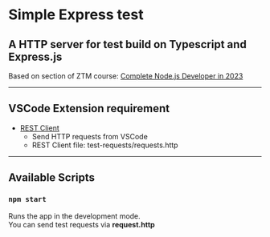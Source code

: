 # Simple Express test

## A HTTP server for test build on Typescript and Express.js

Based on section of ZTM course: [Complete Node.js Developer in 2023](https://zerotomastery.io/courses/learn-node-js/)

---

## VSCode Extension requirement

- [REST Client](https://marketplace.visualstudio.com/items?itemName=humao.rest-client)
  - Send HTTP requests from VSCode
  - REST Client file: test-requests/requests.http

---

## Available Scripts

### `npm start`

Runs the app in the development mode.<br />
You can send test requests via **request.http**
